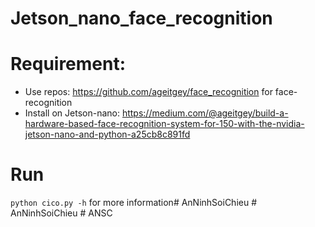 # Jetson_nano_face_recognition

# Requirement:

- Use repos: https://github.com/ageitgey/face_recognition for face-recognition
- Install on Jetson-nano: https://medium.com/@ageitgey/build-a-hardware-based-face-recognition-system-for-150-with-the-nvidia-jetson-nano-and-python-a25cb8c891fd

# Run

``` python cico.py -h ``` for more information#   A n N i n h S o i C h i e u  
 #   A n N i n h S o i C h i e u  
 # ANSC
